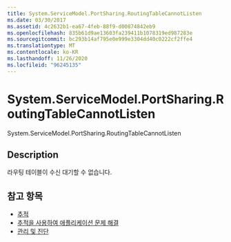 ```yaml
---
title: System.ServiceModel.PortSharing.RoutingTableCannotListen
ms.date: 03/30/2017
ms.assetid: 4c2632b1-ea67-4feb-88f9-d00874842eb9
ms.openlocfilehash: 835b61d9ae13603fa239411b1078319ed987283e
ms.sourcegitcommit: bc293b14af795e0e999e3304dd40c0222cf2ffe4
ms.translationtype: MT
ms.contentlocale: ko-KR
ms.lasthandoff: 11/26/2020
ms.locfileid: "96245135"
---
```

# <a name="systemservicemodelportsharingroutingtablecannotlisten"></a>System.ServiceModel.PortSharing.RoutingTableCannotListen

System.ServiceModel.PortSharing.RoutingTableCannotListen  
  
## <a name="description"></a>Description  

 라우팅 테이블이 수신 대기할 수 없습니다.  
  
## <a name="see-also"></a>참고 항목

- [추적](index.md)
- [추적을 사용하여 애플리케이션 문제 해결](using-tracing-to-troubleshoot-your-application.md)
- [관리 및 진단](../index.md)
